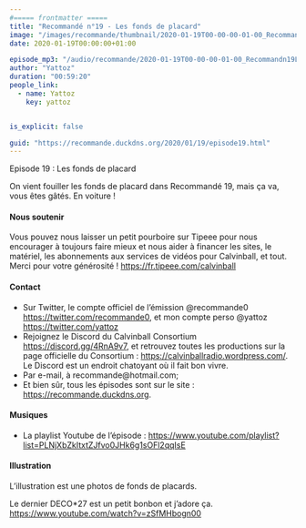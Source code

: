 ```yaml
---
#===== frontmatter =====
title: "Recommandé n°19 - Les fonds de placard"
image: "/images/recommande/thumbnail/2020-01-19T00-00-00-01-00_Recommandn19Lesfondsdeplacard.jpg"
date: 2020-01-19T00:00:00+01:00

episode_mp3: "/audio/recommande/2020-01-19T00-00-00-01-00_Recommandn19Lesfondsdeplacard.mp3"
author: "Yattoz"
duration: "00:59:20"
people_link: 
  - name: Yattoz
    key: yattoz


is_explicit: false

guid: "https://recommande.duckdns.org/2020/01/19/episode19.html"
---
```


<PodcastHeader/>

<!-- ECRIRE LA DESCRIPTION DE L'EPISODE SOUS CETTE LIGNE -->


 Episode 19 : Les fonds de placard 

<p>On vient fouiller les fonds de placard dans Recommandé 19, mais ça va, vous êtes gâtés. En voiture !</p>

<h4>Nous soutenir</h4>

<p>Vous pouvez nous laisser un petit pourboire sur Tipeee pour nous encourager à toujours faire mieux et nous aider à financer les sites, le matériel, les abonnements aux services de vidéos pour Calvinball, et tout. Merci pour votre générosité ! <a href="https://fr.tipeee.com/calvinball" rel="nofollow">https://fr.tipeee.com/calvinball</a></p>

<h4>Contact</h4>

<ul>
  <li>Sur Twitter, le compte officiel de l’émission @recommande0 <a href="https://twitter.com/recommande0" rel="nofollow">https://twitter.com/recommande0</a>, et mon compte perso @yattoz <a href="https://twitter.com/yattoz" rel="nofollow">https://twitter.com/yattoz</a></li>
  <li>Rejoignez le Discord du Calvinball Consortium <a href="https://discord.gg/4RnA9v7" rel="nofollow">https://discord.gg/4RnA9v7</a>, et retrouvez toutes les productions sur la page officielle du Consortium : <a href="https://calvinballradio.wordpress.com/" rel="nofollow">https://calvinballradio.wordpress.com/</a>. Le Discord est un endroit chatoyant où il fait bon vivre.</li>
  <li>Par e-mail, à recommande@hotmail.com;</li>
  <li>Et bien sûr, tous les épisodes sont sur le site : <a href="https://recommande.duckdns.org" rel="nofollow">https://recommande.duckdns.org</a>.</li>
</ul>

<h4>Musiques</h4>

<ul>
  <li>La playlist Youtube de l’épisode : <a href="https://www.youtube.com/playlist?list=PLNjXbZkItxtZJfvo0JHk6g1sOFl2qqIsE" rel="nofollow">https://www.youtube.com/playlist?list=PLNjXbZkItxtZJfvo0JHk6g1sOFl2qqIsE</a></li>
</ul>

<h4>Illustration</h4>

<p>L’illustration est une photos de fonds de placards.</p>

<p>Le dernier DECO*27 est un petit bonbon et j’adore ça. <a href="https://www.youtube.com/watch?v=zSfMHbogn00" rel="nofollow">https://www.youtube.com/watch?v=zSfMHbogn00</a></p>


